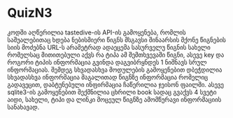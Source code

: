 # QuizN3
კოდში აღწერილია tastedive-ის API-ის გამოყენება, რომლის საშუალებითაც ხდება ნებისმიერი წიგნს მსგავსი შინაარსის მქონე წიგნების სიის მოძებნა URL-ს არამეტრად ადაეცემა სასურველუ წიგნის სახელი რომელსაც მითითებული აქვს რა ტიპა ამ შემთხვევაში წიგნი, ასევე key და როგორი ტიპის ინფორმაცია გვინდა დაგვიბრყნდეს 1 ნიშნავს სრულ ინფორმაციას. შემდეგ სხვადასხვა მოდულების გამოყენებით დბეჭდილია სხვადასხვა ინფორმაცია მაგალითად წიგნზე ინფორმაცია რომელიც გადავეცით, დაბტუნებული ინფირმაცია ჩაწერილია ჯეისონ ფაილში. ასევე sqlite3-ის გამოყენებით შექმნილია ცხრილი book სადაც გვაქვს 4 სვეტი აიდი, სახელი, ტიპი და ლინკი მოცეულ წიგნზე ამომწურავი ინფორმაციის სანახავად.
